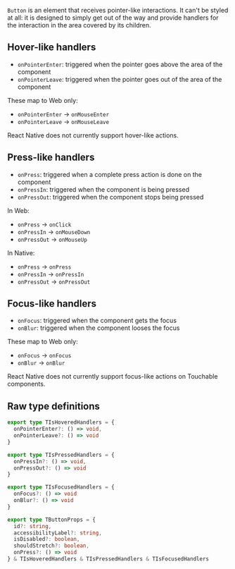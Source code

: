 `Button` is an element that receives pointer-like interactions. It can't be styled at all: it is designed to simply get out of the way and provide handlers for the interaction in the area covered by its children.

## Hover-like handlers

- `onPointerEnter`: triggered when the pointer goes above the area of the component
- `onPointerLeave`: triggered when the pointer goes out of the area of the component

These map to Web only:

- `onPointerEnter` -> `onMouseEnter`
- `onPointerLeave` -> `onMouseLeave`

React Native does not currently support hover-like actions.

## Press-like handlers

- `onPress`: triggered when a complete press action is done on the component
- `onPressIn`: triggered when the component is being pressed
- `onPressOut`: triggered when the component stops being pressed

In Web:

- `onPress` -> `onClick`
- `onPressIn` -> `onMouseDown`
- `onPressOut` -> `onMouseUp`

In Native:

- `onPress` -> `onPress`
- `onPressIn` -> `onPressIn`
- `onPressOut` -> `onPressOut`

## Focus-like handlers

- `onFocus`: triggered when the component gets the focus
- `onBlur`: triggered when the component looses the focus

These map to Web only:

- `onFocus` -> `onFocus`
- `onBlur` -> `onBlur`

React Native does not currently support focus-like actions on Touchable components.

## Raw type definitions

```ts
export type TIsHoveredHandlers = {
  onPointerEnter?: () => void,
  onPointerLeave?: () => void
}

export type TIsPressedHandlers = {
  onPressIn?: () => void,
  onPressOut?: () => void
}

export type TIsFocusedHandlers = {
  onFocus?: () => void
  onBlur?: () => void
}

export type TButtonProps = {
  id?: string,
  accessibilityLabel?: string,
  isDisabled?: boolean,
  shouldStretch?: boolean,
  onPress?: () => void
} & TIsHoveredHandlers & TIsPressedHandlers & TIsFocusedHandlers
```

